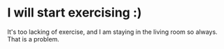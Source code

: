 # I will start exercising :)
It's too lacking of exercise, and I am staying in the living room so always. That is a problem.